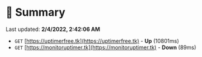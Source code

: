 # 📖 Summary
Last updated: **2/4/2022, 2:42:06 AM**

- `GET` [https://uptimerfree.tk](https://uptimerfree.tk) - **Up** (10801ms)
- `GET` [https://monitoruptimer.tk](https://monitoruptimer.tk) - **Down** (89ms)
